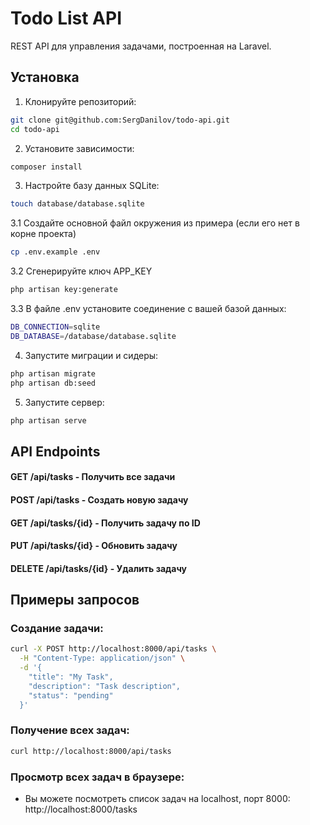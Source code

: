# Todo List API

REST API для управления задачами, построенная на Laravel.

## Установка

1. Клонируйте репозиторий:

```bash
git clone git@github.com:SergDanilov/todo-api.git
cd todo-api
```

2. Установите зависимости:

```bash
composer install
```

3. Настройте базу данных SQLite:

```bash
touch database/database.sqlite
```

3.1 Создайте основной файл окружения из примера (если его нет в корне проекта)

```bash
cp .env.example .env
```

3.2 Сгенерируйте ключ APP_KEY

```bash
php artisan key:generate
```

3.3 В файле .env установите соединение с вашей базой данных:

```bash
DB_CONNECTION=sqlite
DB_DATABASE=/database/database.sqlite
```

4. Запустите миграции и сидеры:

```bash
php artisan migrate
php artisan db:seed
```

5. Запустите сервер:

```bash
php artisan serve
```

## API Endpoints

#### GET /api/tasks - Получить все задачи
#### POST /api/tasks - Создать новую задачу
#### GET /api/tasks/{id} - Получить задачу по ID
#### PUT /api/tasks/{id} - Обновить задачу
#### DELETE /api/tasks/{id} - Удалить задачу


## Примеры запросов

### Создание задачи:

```bash
curl -X POST http://localhost:8000/api/tasks \
  -H "Content-Type: application/json" \
  -d '{
    "title": "My Task",
    "description": "Task description",
    "status": "pending"
  }'
```
### Получение всех задач:

```bash
curl http://localhost:8000/api/tasks
```

### Просмотр всех задач в браузере:
* Вы можете посмотреть список задач на localhost, порт 8000: http://localhost:8000/tasks